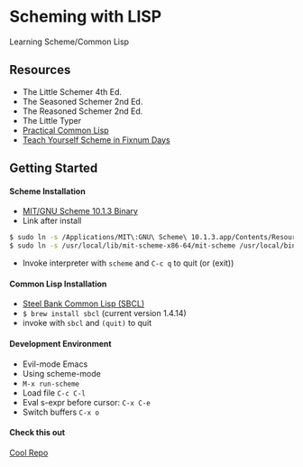 # Scheming with LISP  
Learning Scheme/Common Lisp

## Resources  
- The Little Schemer 4th Ed.
- The Seasoned Schemer 2nd Ed.
- The Reasoned Schemer 2nd Ed.
- The Little Typer
- [Practical Common Lisp](http://www.gigamonkeys.com/book/)
- [Teach Yourself Scheme in Fixnum Days](http://ds26gte.github.io/tyscheme/index.html)

## Getting Started  

#### Scheme Installation
- [MIT/GNU Scheme 10.1.3 Binary](https://www.gnu.org/software/mit-scheme/)
- Link after install
```bash
$ sudo ln -s /Applications/MIT\:GNU\ Scheme\ 10.1.3.app/Contents/Resources /usr/local/lib/mit-scheme-x86-64
$ sudo ln -s /usr/local/lib/mit-scheme-x86-64/mit-scheme /usr/local/bin/scheme
```
- Invoke interpreter with `scheme` and `C-c q` to quit (or (exit))

#### Common Lisp Installation
- [Steel Bank Common Lisp (SBCL)](http://sbcl.org/getting.html)
- `$ brew install sbcl` (current version 1.4.14)
- invoke with `sbcl` and `(quit)` to quit

#### Development Environment
- Evil-mode Emacs 
- Using scheme-mode
- `M-x run-scheme`
- Load file `C-c C-l`
- Eval s-expr before cursor: `C-x C-e`
- Switch buffers `C-x o`

#### Check this out
[Cool Repo](https://github.com/siraben/zkeme80)
